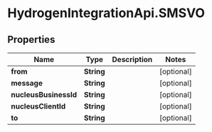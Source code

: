 # HydrogenIntegrationApi.SMSVO

## Properties
Name | Type | Description | Notes
------------ | ------------- | ------------- | -------------
**from** | **String** |  | [optional] 
**message** | **String** |  | [optional] 
**nucleusBusinessId** | **String** |  | [optional] 
**nucleusClientId** | **String** |  | [optional] 
**to** | **String** |  | [optional] 


